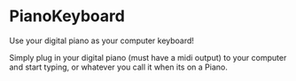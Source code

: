 # PianoKeyboard
Use your digital piano as your computer keyboard!

Simply plug in your digital piano (must have a midi output) to your computer and start typing, or whatever you call it when its on a Piano.
